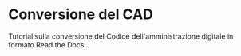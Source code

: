 # Conversione del CAD

Tutorial sulla conversione del Codice dell'amministrazione digitale in formato Read the Docs. 

